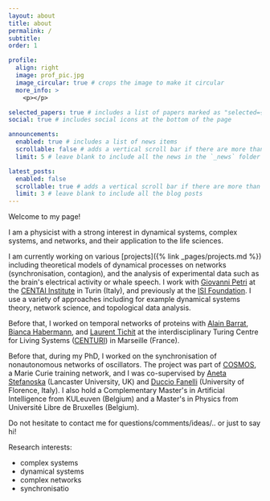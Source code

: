```yaml
---
layout: about
title: about
permalink: /
subtitle: 
order: 1

profile:
  align: right
  image: prof_pic.jpg
  image_circular: true # crops the image to make it circular
  more_info: >
    <p></p>

selected_papers: true # includes a list of papers marked as "selected={true}"
social: true # includes social icons at the bottom of the page

announcements:
  enabled: true # includes a list of news items
  scrollable: false # adds a vertical scroll bar if there are more than 3 news items
  limit: 5 # leave blank to include all the news in the `_news` folder

latest_posts:
  enabled: false
  scrollable: true # adds a vertical scroll bar if there are more than 3 new posts items
  limit: 3 # leave blank to include all the blog posts
---
```


Welcome to my page!   

I am a physicist with a strong interest in dynamical systems, complex systems, and networks, and their application to the life sciences.   

I am currently working on various [projects]({% link _pages/projects.md %}) including theoretical models of dynamical processes on networks (synchronisation, contagion), and the analysis of experimental data such as the brain's electrical activity or whale speech. I work with [Giovanni Petri](https://lordgrilo.github.io/) at the [CENTAI Institute](https://centai.eu/) in Turin (Italy), and previously at the [ISI Foundation](isi.it). I use a variety of approaches including for example dynamical systems theory, network science, and topological data analysis.


Before that, I worked on temporal networks of proteins with [Alain Barrat](http://www.cpt.univ-mrs.fr/~barrat/), [Bianca Habermann](http://www.ibdm.univ-mrs.fr/equipe/computational-biology/), and [Laurent Tichit](http://iml.univ-mrs.fr/~tichit/) at the interdisciplinary Turing Centre for Living Systems ([CENTURI](http://centuri-livingsystems.org/)) in Marseille (France).   

Before that, during my PhD, I worked on the synchronisation of nonautonomous networks of oscillators. The project was part of [COSMOS](https://www.uni-potsdam.de/cosmos-itn/), a Marie Curie training network, and I was co-supervised by [Aneta Stefanoska](https://www.lancaster.ac.uk/physics/about-us/people/aneta-stefanovska) (Lancaster University, UK) and [Duccio Fanelli](https://sites.google.com/site/ducciofanelli1/home) (University of Florence, Italy). I also hold a Complementary Master's in Artificial Intelligence from KULeuven (Belgium) and a Master's in Physics from Université Libre de Bruxelles (Belgium). 

Do not hesitate to contact me for questions/comments/ideas/.. or just to say hi!

Research interests:
- complex systems 
- dynamical systems
- complex networks 
- synchronisatio